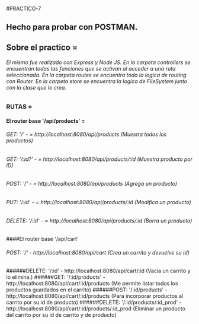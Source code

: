 
#PRACTICO-7

## Hecho para probar con POSTMAN.

## Sobre el practico =

###### El mismo fue realizado con Express y Node JS. En la carpeta controllers se encuentran todas las funciones que se activan al acceder a una ruta seleccionada. En la carpeta routes se encuentra toda la logica de routing con Router. En la carpeta store se encuentra la logica de FileSystem junto con la clase que lo crea.

### RUTAS =

#### El router base '/api/products' =
###### GET: '/' - = http://localhost:8080/api/products  (Muestra todos los productos)
###### GET: '/:id?' - = http://localhost:8080/api/products/:id  (Muestra producto por ID)
###### POST: '/' - = http://localhost:8080/api/products  (Agrega un producto)
###### PUT: '/:id' - = http://localhost:8080/api/products/:id  (Modifica un producto)
###### DELETE: '/:id' - = http://localhost:8080/api/products/:id  (Borra un producto)

####El router base '/api/cart'

###### POST: '/' -  http://localhost:8080/api/cart (Crea un carrito y devuelve su id)
######DELETE: '/:id' - http://localhost:8080/api/cart/:id (Vacía un carrito y lo elimina.)
######GET: '/:id/products' - http://localhost:8080/api/cart/:id/products (Me permite listar todos los productos guardados en el carrito)
######POST: '/:id/products' - http://localhost:8080/api/cart/:id/products (Para incorporar productos al carrito por su id de producto)
######DELETE: '/:id/products/:id_prod' - http://localhost:8080/api/cart/:id/products/:id_prod (Eliminar un producto del carrito por su id de carrito y de producto)
